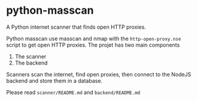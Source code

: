 # python-masscan

A Python internet scanner that finds open HTTP proxies.

Python masscan use masscan and nmap with the `http-open-proxy.nse` script to get open HTTP proxies.
The projet has two main components

1. The scanner
2. The backend

Scanners scan the internet, find open proxies, then connect to the NodeJS backend and store them in a database.

Please read `scanner/README.md` and `backend/README.md`
